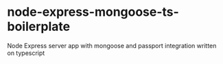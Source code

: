 # node-express-mongoose-ts-boilerplate
Node Express server app with mongoose and passport integration written on typescript
